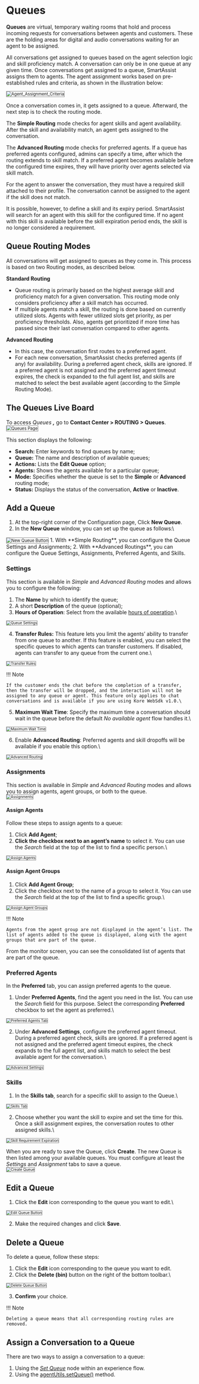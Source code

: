 # **Queues**

**Queues** are virtual, temporary waiting rooms that hold and process incoming requests for conversations between agents and customers. These are the holding areas for digital and audio conversations waiting for an agent to be assigned. 

All conversations get assigned to queues based on the agent selection logic and skill proficiency match. A conversation can only be in one queue at any given time. Once conversations get assigned to a queue, SmartAssist assigns them to agents. The agent assignment works based on pre-established rules and criteria, as shown in the illustration below:

<img src="./images/agent-assignment-criteria.png" alt="Agent_Assignment_Criteria" title="Agent_Assignment_Criteria" style="border: 1px solid gray; zoom:80%;">

Once a conversation comes in, it gets assigned to a queue. Afterward, the next step is to check the routing mode. 

The **Simple Routing** mode checks for agent skills and agent availability. After the skill and availability match, an agent gets assigned to the conversation.

The **Advanced Routing** mode checks for preferred agents. If a queue has preferred agents configured, admins can specify a time, after which the routing extends to skill match. If a preferred agent becomes available before the configured time expires, they will have priority over agents selected via skill match.

For the agent to answer the conversation, they must have a required skill attached to their profile. The conversation cannot be assigned to the agent if the skill does not match.

It is possible, however, to define a skill and its expiry period. SmartAssist will search for an agent with this skill for the configured time. If no agent with this skill is available before the skill expiration period ends, the skill is no longer considered a requirement.

## Queue Routing Modes

All conversations will get assigned to queues as they come in. This process is based on two Routing modes, as described below.

**Standard Routing**

* Queue routing is primarily based on the highest average skill and proficiency match for a given conversation. This routing mode only considers proficiency after a skill match has occurred.
* If multiple agents match a skill, the routing is done based on currently utilized slots. Agents with fewer utilized slots get priority, as per proficiency thresholds. Also, agents get prioritized if more time has passed since their last conversation compared to other agents.

**Advanced Routing** 

* In this case, the conversation first routes to a preferred agent. 
* For each new conversation, SmartAssist checks preferred agents (if any) for availability. During a preferred agent check, skills are ignored. If a preferred agent is not assigned and the preferred agent timeout expires, the check is expanded to the full agent list, and skills are matched to select the best available agent (according to the Simple Routing Mode).

## The Queues Live Board

To access _Queues **,**_ go to **Contact Center > ROUTING > Queues**.\
<img src="./images/queues-page.png" alt="Queues Page" title="Queues Page" style="border: 1px solid gray; zoom:80%;">

This section displays the following:

* **Search:** Enter keywords to find queues by name;
* **Queue:** The name and description of available queues;
* **Actions:** Lists the **Edit Queue** option;
* **Agents:** Shows the agents available for a particular queue;
* **Mode:** Specifies whether the queue is set to the **Simple** or **Advanced** routing mode;
* **Status:** Displays the status of the conversation, **Active** or **Inactive**.

## Add a Queue

1. At the top-right corner of the Configuration page, Click **New Queue**.
2. In the **New Queue** window, you can set up the queue as follows:\
<img src="./images/new-queue-button.png" alt="New Queue Button" title="New Queue Button" style="border: 1px solid gray; zoom:80%;">
    1. With **Simple Routing**, you can configure the Queue Settings and Assignments;  
    2. With **Advanced Routings**, you can configure the Queue Settings, Assignments, Preferred Agents, and Skills.

### Settings

This section is available in _Simple_ and _Advanced Routing_ modes and allows you to configure the following:

1. The **Name** by which to identify the queue;
2. A short **Description** of the queue (optional);
3. **Hours of Operation**: Select from the available [hours of operation](https://docs.kore.ai/smartassist/settings/hours-of-operation-2/).\
<img src="./images/queue-settings.png" alt="Queue Settings" title="Queue Settings" style="border: 1px solid gray; zoom:70%;">

4. **Transfer Rules:** This feature lets you limit the agents’ ability to transfer from one queue to another. If this feature is enabled, you can select the specific queues to which agents can transfer customers. If disabled, agents can transfer to any queue from the current one.\
<img src="./images/transfer-rules.png" alt="Transfer Rules" title="Transfer Rules" style="border: 1px solid gray; zoom:70%;">

!!! Note

    If the customer ends the chat before the completion of a transfer, then the transfer will be dropped, and the interaction will not be assigned to any queue or agent. This feature only applies to chat conversations and is available if you are using Kore WebSdk v1.0.\

5. **Maximum Wait Time**: Specify the maximum time a conversation should wait in the queue before the default _No available agent_ flow handles it.\
<img src="./images/maximum-wait-time.png" alt="Maximum Wait Time" title="Maximum Wait Time" style="border: 1px solid gray; zoom:70%;">

6. Enable **Advanced Routing**: Preferred agents and skill dropoffs will be available if you enable this option.\
<img src="./images/advanced-routing.png" alt="Advanced Routing" title="Advanced Routing" style="border: 1px solid gray; zoom:70%;">

### Assignments

This section is available in _Simple_ and _Advanced Routing_ modes and allows you to assign agents, agent groups, or both to the queue.\
<img src="./images/assignments.png" alt="Assignments" title="Assignments" style="border: 1px solid gray; zoom:70%;">

#### Assign Agents

Follow these steps to assign agents to a queue: 

1. Click **Add Agent**;
2. **Click the checkbox next to an agent’s name** to select it. You can use the _Search_ field at the top of the list to find a specific person.\
<img src="./images/assign-agents.gif" alt="Assign Agents" title="Assign Agents" style="border: 1px solid gray; zoom:70%;">

#### Assign Agent Groups

1. Click **Add Agent Group**;
2. Click the checkbox next to the name of a group to select it. You can use the _Search_ field at the top of the list to find a specific group.\
<img src="./images/assign-agent-groups.png" alt="Assign Agent Groups" title="Assign Agent Groups" style="border: 1px solid gray; zoom:70%;">

!!! Note

    Agents from the agent group are not displayed in the agent’s list. The list of agents added to the queue is displayed, along with the agent groups that are part of the queue.

From the monitor screen, you can see the consolidated list of agents that are part of the queue.

### Preferred Agents

In the **Preferred** tab, you can assign preferred agents to the queue.

1. Under **Preferred Agents**, find the agent you need in the list. You can use the _Search_ field for this purpose. Select the corresponding **Preferred** checkbox to set the agent as preferred.\
<img src="./images/preferred-agents.png" alt="Preferred Agents Tab" title="Preferred Agents Tab" style="border: 1px solid gray; zoom:70%;">

2. Under **Advanced Settings**, configure the preferred agent timeout. During a preferred agent check, skills are ignored. If a preferred agent is not assigned and the preferred agent timeout expires, the check expands to the full agent list, and skills match to select the best available agent for the conversation.\
<img src="./images/advanced-settings.png" alt="Advanced Settings" title="Advanced Settings" style="border: 1px solid gray; zoom:70%;">

### Skills

1. In the **Skills** **tab**, search for a specific skill to assign to the Queue.\
<img src="./images/skills.png" alt="Skills Tab" title="Skills Tab" style="border: 1px solid gray; zoom:70%;">

2. Choose whether you want the skill to expire and set the time for this. Once a skill assignment expires, the conversation routes to other assigned skills.\
<img src="./images/skill-requirement-expiration.png" alt="Skill Requirement Expiration" title="Skill Requirement Expiration" style="border: 1px solid gray; zoom:70%;">

When you are ready to save the Queue, click **Create**. The new Queue is then listed among your available queues. You must configure at least the _Settings_ and _Assignment_ tabs to save a queue.\
<img src="./images/create-queue.png" alt="Create Queue" title="Create Queue" style="border: 1px solid gray; zoom:70%;">

## **Edit a Queue**

1. Click the **Edit** icon corresponding to the queue you want to edit.\
<img src="./images/edit-queue-button.png" alt="Edit Queue Button" title="Edit Queue Button" style="border: 1px solid gray; zoom:70%;">

2. Make the required changes and click **Save**.

## Delete a Queue

To delete a queue, follow these steps:

1. Click the **Edit** icon corresponding to the queue you want to edit.
2. Click the **Delete (bin)** button on the right of the bottom toolbar.\
<img src="./images/delete-queue-button.png" alt="Delete Queue Button" title="Delete Queue Button" style="border: 1px solid gray; zoom:70%;">

3. **Confirm** your choice.

!!! Note

    Deleting a queue means that all corresponding routing rules are removed.

## Assign a Conversation to a Queue

There are two ways to assign a conversation to a queue:

1. Using the _[Set Queue](https://docs.kore.ai/smartassist/experience-flows/set-queue/)_ node within an experience flow.
2. Using the [agentUtils.setQueue()](https://docs.kore.ai/smartassist/utils/script-nodes-call-flows-agent-utils/#Set_Queue) method.